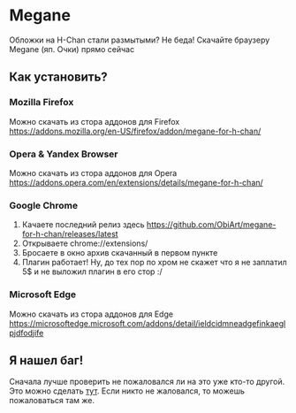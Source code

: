 # Megane
Обложки на H-Chan стали размытыми? Не беда! Скачайте браузеру Megane (яп. Очки) прямо сейчас

## Как установить?

### Mozilla Firefox
Можно скачать из стора аддонов для Firefox https://addons.mozilla.org/en-US/firefox/addon/megane-for-h-chan/

### Opera & Yandex Browser
Можно скачать из стора аддонов для Opera https://addons.opera.com/en/extensions/details/megane-for-h-chan/

### Google Chrome
1. Качаете последний релиз здесь https://github.com/ObiArt/megane-for-h-chan/releases/latest
2. Открываете chrome://extensions/
3. Бросаете в окно архив скачанный в первом пункте
4. Плагин работает! Ну, до тех пор по хром не скажет что я не заплатил 5$ и не выложил плагин в его стор :/

### Microsoft Edge
Можно скачать из стора аддонов для Edge https://microsoftedge.microsoft.com/addons/detail/ieldcidmneadgefinkaeglpjdfodjife

## Я нашел баг!
Сначала лучше проверить не пожаловался ли на это уже кто-то другой. Это можно сделать [тут](https://github.com/ObiArt/megane-for-h-chan/issues).
Если никто не жаловался, то можешь пожаловаться там же.

